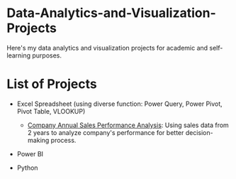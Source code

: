 # Data-Analytics-and-Visualization-Projects
Here's my data analytics and visualization projects for academic and self-learning purposes. 

# List of Projects
- Excel Spreadsheet (using diverse function: Power Query, Power Pivot, Pivot Table, VLOOKUP)
    - [Company Annual Sales Performance Analysis](https://github.com/thunguyen232/Data-Analytics-and-Visualization-Projects/tree/main/Sales-Performance-project): Using sales data from 2 years to analyze company's performance for better decision-making process. 
    
- Power BI

- Python

